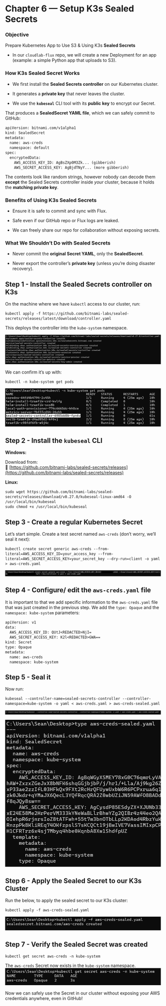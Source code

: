 # Chapter 6 — Setup K3s Sealed Secrets

### Objective
Prepare Kubernetes App to Use S3 & Using K3s **Sealed Secrets**

- In our `cloudlab-flux` repo, we will create a new Deployment for an app (example: a simple Python app that uploads to S3).
    

### How K3s Sealed Secret Works

- We first install the **Sealed Secrets controller** on our Kubernetes cluster.
    
- It generates a **private key** that never leaves the cluster.
    
- We use the **`kubeseal`** CLI tool with its **public key** to encrypt our Secret.

That produces a **SealedSecret YAML file**, which we can safely commit to GitHub:
```
apiVersion: bitnami.com/v1alpha1
kind: SealedSecret
metadata:
  name: aws-creds
  namespace: default
spec:
  encryptedData:
    AWS_ACCESS_KEY_ID: AgBsZXp0M3Zk... (gibberish)
    AWS_SECRET_ACCESS_KEY: AgBjdTNyY... (more gibberish)
```
The contents look like random strings, however nobody can decode them **except** the Sealed Secrets controller inside _your_ cluster, because it holds the **matching private key**.

### Benefits of Using K3s Sealed Secrets

- Ensure it is safe to commit and sync with Flux.
    
- Safe even if our GitHub repo or Flux logs are leaked.
    
- We can freely share our repo for collaboration without exposing secrets.

### What We Shouldn’t Do with Sealed Secrets

- Never commit the **original Secret YAML**, only the **SealedSecret**.
    
- Never export the controller’s **private key** (unless you’re doing disaster recovery).

## Step 1 - Install the Sealed Secrets controller on K3s

On the machine where we have `kubectl` access to our cluster, run:
```
kubectl apply -f https://github.com/bitnami-labs/sealed-secrets/releases/latest/download/controller.yaml
```
This deploys the controller into the `kube-system` namespace.

![kubectl download sealed secrets](images/10-1.png)

We can confirm it’s up with:
```
kubectl -n kube-system get pods
```
![kubectl get pods](images/10-2.png)

## Step 2 - Install the `kubeseal` CLI

**Windows:**  

Download from:  
🔗 [https://github.com/bitnami-labs/sealed-secrets/releases](https://github.com/bitnami-labs/sealed-secrets/releases)

**Linux:**
```
sudo wget https://github.com/bitnami-labs/sealed-secrets/releases/download/v0.27.0/kubeseal-linux-amd64 -O /usr/local/bin/kubeseal
sudo chmod +x /usr/local/bin/kubeseal
```

## Step 3 - Create a regular Kubernetes Secret

Let’s start simple. Create a test secret named `aws-creds` (don’t worry, we’ll seal it next):
```
kubectl create secret generic aws-creds --from-literal=AWS_ACCESS_KEY_ID=your_access_key --from-literal=AWS_SECRET_ACCESS_KEY=your_secret_key --dry-run=client -o yaml > aws-creds.yaml
```
![create aws-creds yaml file](images/10-3.png)

## Step 4 - Configure/ edit the `aws-creds.yaml` file
It is important to that we add specific information to the `aws-creds.yaml` file that was just created in the previous step. 
We add the `type: Opaque` and the `namespace: kube-system` parameters:
```
apiVersion: v1
data:
  AWS_ACCESS_KEY_ID: QUtJ<REDACTED>NjI=
  AWS_SECRET_ACCESS_KEY: K2l<REDACTED>GWA==
kind: Secret
type: Opaque
metadata:
  name: aws-creds
  namespace: kube-system
```

## Step 5 - Seal it

Now run:
```
kubeseal --controller-name=sealed-secrets-controller --controller-namespace=kube-system -o yaml < aws-creds.yaml > aws-creds-sealed.yaml
```
![kubectl seal secret command](images/10-5.png)

![aws sealed creds file](images/10-6.png)

## Step 6 - Apply the Sealed Secret to our K3s Cluster

Run the below, to apply the sealed secret to our K3s cluster:
```
kubectl apply -f aws-creds-sealed.yaml
```
![apply aws creds sealed secrets](images/10-7.png)

## Step 7 - Verify the Sealed Secret was created

```
kubectl get secret aws-creds -n kube-system
```

The `aws-creds` Secret now exists in the `kube-system` namespace.
![confirm secret](images/10-8.png)

Now we can safely use the Secret in our cluster without exposing your AWS credentials anywhere, even in GitHub! 

